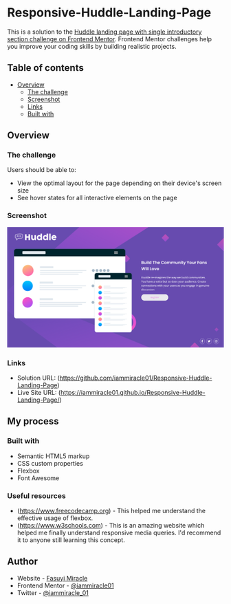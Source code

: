 # Responsive-Huddle-Landing-Page

This is a solution to the [Huddle landing page with single introductory section challenge on Frontend Mentor](https://www.frontendmentor.io/challenges/huddle-landing-page-with-a-single-introductory-section-B_2Wvxgi0). Frontend Mentor challenges help you improve your coding skills by building realistic projects. 

## Table of contents

- [Overview](#overview)
  - [The challenge](#the-challenge)
  - [Screenshot](#screenshot)
  - [Links](#links)
  - [Built with](#built-with)
 

## Overview

### The challenge

Users should be able to:

- View the optimal layout for the page depending on their device's screen size
- See hover states for all interactive elements on the page

### Screenshot

![](./screenshot.png)

### Links

- Solution URL: (https://github.com/iammiracle01/Responsive-Huddle-Landing-Page)
- Live Site URL: (https://iammiracle01.github.io/Responsive-Huddle-Landing-Page/)

## My process

### Built with

- Semantic HTML5 markup
- CSS custom properties
- Flexbox
- Font Awesome

### Useful resources

- (https://www.freecodecamp.org) - This helped me understand the effective usage of flexbox.
- (https://www.w3schools.com) - This is an amazing website which helped me finally understand responsive media queries. I'd recommend it to anyone still learning this concept.

## Author

- Website - [Fasuyi Miracle](https://github.com/iammiracle01)
- Frontend Mentor - [@iammiracle01](https://www.frontendmentor.io/profile/iammiracle01)
- Twitter - [@iammiracle_01](https://www.twitter.com/iammiracle_01)

